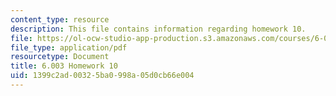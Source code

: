 ```yaml
---
content_type: resource
description: This file contains information regarding homework 10.
file: https://ol-ocw-studio-app-production.s3.amazonaws.com/courses/6-003-signals-and-systems-fall-2011/1399c2ad00325ba0998a05d0cb66e004_MIT6_003F11_hw10.pdf
file_type: application/pdf
resourcetype: Document
title: 6.003 Homework 10
uid: 1399c2ad-0032-5ba0-998a-05d0cb66e004
---
```

